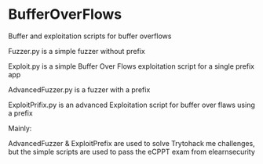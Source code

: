 # BufferOverFlows
Buffer and exploitation scripts for buffer overflows 

Fuzzer.py is a simple fuzzer without prefix 

Exploit.py is a simple Buffer Over Flows exploitation script for a single prefix app 

AdvancedFuzzer.py is a fuzzer with a prefix 

ExploitPrifix.py is an advanced Exploitation script for buffer over flaws using a prefix 


Mainly: 

  AdvancedFuzzer & ExploitPrefix are used to solve Trytohack me challenges, but the simple scripts are used to pass the eCPPT exam from elearnsecurity
  
